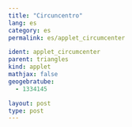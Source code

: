 ```yaml
---
title: "Circuncentro"
lang: es
category: es
permalink: es/applet_circumcenter

ident: applet_circumcenter
parent: triangles
kind: applet
mathjax: false
geogebratube:
  - 1334145

layout: post
type: post
---
```


<div style="height:600px; width:800px; margin: auto;" id="applet_container1334145"></div>
